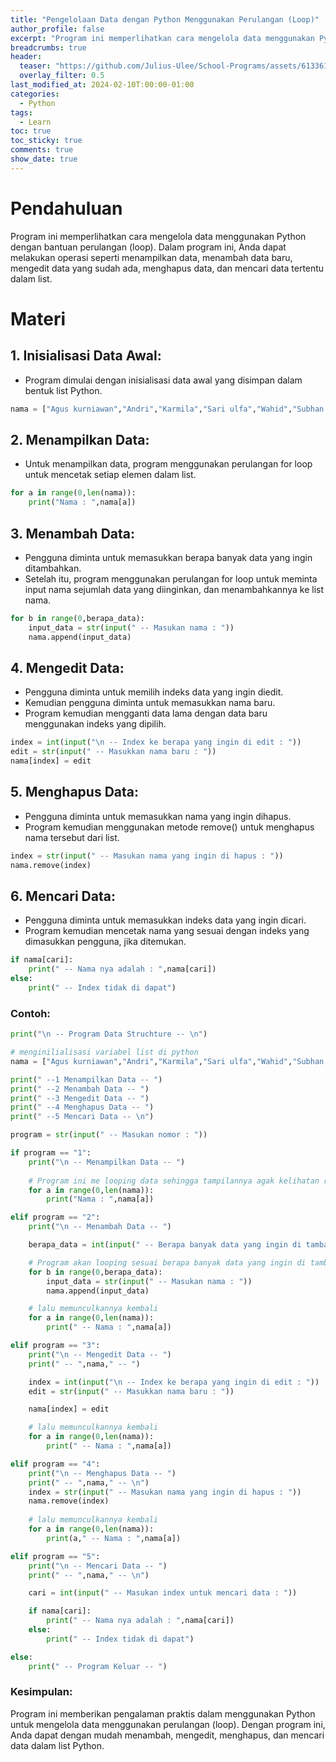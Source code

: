 ```yaml
---
title: "Pengelolaan Data dengan Python Menggunakan Perulangan (Loop)"
author_profile: false
excerpt: "Program ini memperlihatkan cara mengelola data menggunakan Python dengan bantuan perulangan (loop). Dalam program ini, Anda dapat melakukan operasi seperti menampilkan data, menambah data baru, mengedit data yang sudah ada, menghapus data, dan mencari data tertentu dalam list."
breadcrumbs: true
header:
  teaser: "https://github.com/Julius-Ulee/School-Programs/assets/61336116/5d588504-081b-4da7-8e83-fc3ed7af8736"
  overlay_filter: 0.5
last_modified_at: 2024-02-10T:00:00-01:00
categories:
  - Python
tags:
  - Learn
toc: true
toc_sticky: true
comments: true
show_date: true
---
```


# Pendahuluan
Program ini memperlihatkan cara mengelola data menggunakan Python dengan bantuan perulangan (loop). Dalam program ini, Anda dapat melakukan operasi seperti menampilkan data, menambah data baru, mengedit data yang sudah ada, menghapus data, dan mencari data tertentu dalam list.

# Materi
## 1. Inisialisasi Data Awal:
- Program dimulai dengan inisialisasi data awal yang disimpan dalam bentuk list Python.

```py
nama = ["Agus kurniawan","Andri","Karmila","Sari ulfa","Wahid","Subhan sidiq","Hartina"]
```

## 2. Menampilkan Data:
- Untuk menampilkan data, program menggunakan perulangan for loop untuk mencetak setiap elemen dalam list.

```py
for a in range(0,len(nama)):
    print("Nama : ",nama[a])
```

## 3. Menambah Data:
- Pengguna diminta untuk memasukkan berapa banyak data yang ingin ditambahkan.
- Setelah itu, program menggunakan perulangan for loop untuk meminta input nama sejumlah data yang diinginkan, dan menambahkannya ke list nama.

```py
for b in range(0,berapa_data):
    input_data = str(input(" -- Masukan nama : "))
    nama.append(input_data)
```

## 4. Mengedit Data:
- Pengguna diminta untuk memilih indeks data yang ingin diedit.
- Kemudian pengguna diminta untuk memasukkan nama baru.
- Program kemudian mengganti data lama dengan data baru menggunakan indeks yang dipilih.

```py
index = int(input("\n -- Index ke berapa yang ingin di edit : "))
edit = str(input(" -- Masukkan nama baru : "))
nama[index] = edit
```

## 5. Menghapus Data:
- Pengguna diminta untuk memasukkan nama yang ingin dihapus.
- Program kemudian menggunakan metode remove() untuk menghapus nama tersebut dari list.

```py
index = str(input(" -- Masukan nama yang ingin di hapus : "))
nama.remove(index)
```

## 6. Mencari Data:
- Pengguna diminta untuk memasukkan indeks data yang ingin dicari.
- Program kemudian mencetak nama yang sesuai dengan indeks yang dimasukkan pengguna, jika ditemukan.

```py
if nama[cari]:
    print(" -- Nama nya adalah : ",nama[cari])
else:
    print(" -- Index tidak di dapat")
```

### Contoh:

```py
print("\n -- Program Data Struchture -- \n")

# menginilialisasi variabel list di python
nama = ["Agus kurniawan","Andri","Karmila","Sari ulfa","Wahid","Subhan sidiq","Hartina"]

print(" --1 Menampilkan Data -- ")
print(" --2 Menambah Data -- ")
print(" --3 Mengedit Data -- ")
print(" --4 Menghapus Data -- ")
print(" --5 Mencari Data -- \n")

program = str(input(" -- Masukan nomor : "))

if program == "1":
    print("\n -- Menampilkan Data -- ")
    
    # Program ini me looping data sehingga tampilannya agak kelihatan rapi dan tidak berformat JSON
    for a in range(0,len(nama)):
        print("Nama : ",nama[a])

elif program == "2":
    print("\n -- Menambah Data -- ")

    berapa_data = int(input(" -- Berapa banyak data yang ingin di tambah : "))

    # Program akan looping sesuai berapa banyak data yang ingin di tambah
    for b in range(0,berapa_data):
        input_data = str(input(" -- Masukan nama : "))
        nama.append(input_data)

    # lalu memunculkannya kembali
    for a in range(0,len(nama)):
        print(" -- Nama : ",nama[a])

elif program == "3":
    print("\n -- Mengedit Data -- ")
    print(" -- ",nama," -- ")

    index = int(input("\n -- Index ke berapa yang ingin di edit : "))
    edit = str(input(" -- Masukkan nama baru : "))

    nama[index] = edit

    # lalu memunculkannya kembali
    for a in range(0,len(nama)):
        print(" -- Nama : ",nama[a])

elif program == "4":
    print("\n -- Menghapus Data -- ")
    print(" -- ",nama," -- \n")
    index = str(input(" -- Masukan nama yang ingin di hapus : "))
    nama.remove(index)
    
    # lalu memunculkannya kembali
    for a in range(0,len(nama)):
        print(a," -- Nama : ",nama[a])

elif program == "5":
    print("\n -- Mencari Data -- ")
    print(" -- ",nama," -- \n")

    cari = int(input(" -- Masukan index untuk mencari data : "))

    if nama[cari]:
        print(" -- Nama nya adalah : ",nama[cari])
    else:
        print(" -- Index tidak di dapat")

else:
    print(" -- Program Keluar -- ")
```

### Kesimpulan:
Program ini memberikan pengalaman praktis dalam menggunakan Python untuk mengelola data menggunakan perulangan (loop). Dengan program ini, Anda dapat dengan mudah menambah, mengedit, menghapus, dan mencari data dalam list Python.
